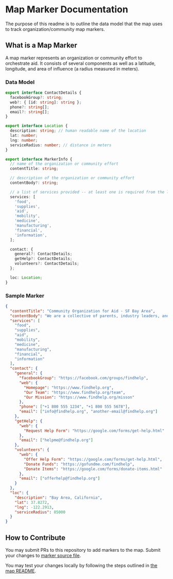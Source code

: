 # Map Marker Documentation

The purpose of this readme is to outline the data model that the map uses to track organization/community map markers.

## What is a Map Marker

A map marker represents an organization or community effort to orchestrate aid. It consists of several components as well as a latitude, longitude, and area of influence (a radius measured in meters).

### Data Model

```typescript
export interface ContactDetails {
  facebookGroup?: string;
  web?: { [id: string]: string };
  phone?: string[];
  email?: string[];
}

export interface Location {
  description: string; // human readable name of the location
  lat: number;
  lng: number;
  serviceRadius: number; // distance in meters
}

export interface MarkerInfo {
  // name of the organization or community effort
  contentTitle: string;

  // description of the organization or community effort
  contentBody?: string;

  // a list of services provided -- at least one is required from the list below
  services: [
    'food',
    'supplies',
    'aid',
    'mobility',
    'medicine',
    'manufacturing',
    'financial',
    'information',
  ];

  contact: {
    general?: ContactDetails;
    getHelp?: ContactDetails;
    volunteers?: ContactDetails;
  };

  loc: Location;
}
```

### Sample Marker

```json
{
  "contentTitle": "Community Organization for Aid - SF Bay Area",
  "contentBody": "We are a collective of parents, industry leaders, and volunteers providing aid to anyone who needs it.",
  "services": [
    "food",
    "supplies",
    "aid",
    "mobility",
    "medicine",
    "manufacturing",
    "financial",
    "information"
  ],
  "contact": {
    "general": {
      "facebookGroup": "https://facebook.com/groups/findhelp",
      "web": {
        "Homepage": "https://www.findhelp.org",
        "Our Team": "https://www.findhelp.org/team",
        "Our Mission": "https://www.findhelp.org/misson"
      },
      "phone": ["+1 800 555 1234", "+1 800 555 5678"],
      "email": ["info@findhelp.org", "another-email@findhelp.org"]
    },
    "getHelp": {
      "web": {
        "Request Help Form": "https://google.com/forms/get-help.html"
      },
      "email": ["helpme@findhelp.org"]
    },
    "volunteers": {
      "web": {
        "Offer Help Form": "https://google.com/forms/get-help.html",
        "Donate Funds": "https://gofundme.com/findhelp",
        "Donate Items": "https://google.com/forms/donate-items.html"
      },
      "email": ["offerhelp@findhelp.org"]
    }
  },
  "loc": {
    "description": "Bay Area, California",
    "lat": 37.8272,
    "lng": -122.2913,
    "serviceRadius": 85000
  }
}
```

## How to Contribute

You may submit PRs to this repository to add markers to the map. Submit your changes to [marker source file](/map/src/data/markers.ts).

You may test your changes locally by following the steps outlined in [the map README](/map/README.md).
